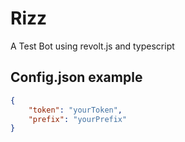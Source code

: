 # Rizz
 A Test Bot using revolt.js and typescript

## Config.json example 
```json 
{
    "token": "yourToken",
    "prefix": "yourPrefix"
}
```
